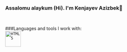 ### Assalomu alaykum (Hi). I'm Kenjayev Azizbek👋

<br/>

###Languages and tools I work with:
<br>
<code><img src="https://drive.google.com/file/d/14nSz7fIsupBX3MviTMA5hKtzGO9Q8hUO/view" width="50" alt="HTML5"></code>

<!--
**kenjayev/kenjayev** is a ✨ _special_ ✨ repository because its `README.md` (this file) appears on your GitHub profile.

Here are some ideas to get you started:

- 🔭 I’m currently working on ...
- 🌱 I’m currently learning ...
- 👯 I’m looking to collaborate on ...
- 🤔 I’m looking for help with ...
- 💬 Ask me about ...
- 📫 How to reach me: ...
- 😄 Pronouns: ...
- ⚡ Fun fact: ...
-->
